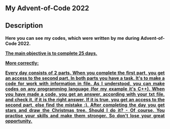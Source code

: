 <!DOCTYPE html>
<html>
 <body>
 <h2>
 <b>
 My Advent-of-Code 2022
 </b>
 </h2>
 <h2>
 Description
 </h2>
 <h4>
 <p align="justify">Here you can see my codes, which were written by me during Advent-of-Code 2022.
 <p align="justify"><u>The main objective is to complete 25 days.
 <b><p align="justify"><u>More correctly:
 <p align="justify">Every day consists of 2 parts. When you complete the first part, you get an access to the second part. 
 In both parts you have a task. It's to make a code for work with information in file. As I understood, you can make codes on any programming language (for my example it's C++). When you have made a code, you get an answer, according with your txt file, and check it, if it is the right answer. If it is true, you get an access to the second part, else find the mistake :). After completing the day you get stars and draw the Christmas tree.  
 <u>Should I do it? - Of course. You practise your skills and make them stronger. So don't lose your great opportunity.
 </h4>
 </body>
</html>
